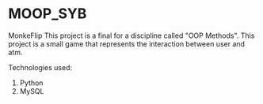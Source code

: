 # MOOP_SYB
MonkeFlip
This project is a final for a discipline called "OOP Methods". 
This project is a small game that represents the interaction between user and atm. 

Technologies used:
1. Python
2. MySQL


